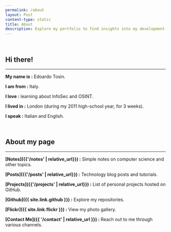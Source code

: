 ```yaml
---
permalink: /about
layout: Post
content-type: static
title: About
description: Explore my portfolio to find insights into my development journey, read my latest blog posts, view my projects on GitHub, browse through my photography on Flickr, and reach out for any collaborations or inquiries.
---
```


<br>

## Hi there!

---

**My name is :** Edoardo Tosin.

**I am from :** Italy.

**I love :** learning about InfoSec and OSINT.

**I lived in :** London (during my 2011 high-school year, for 3 weeks).

**I speak :** Italian and English.

<br>

## About my page

---

**[Notes]({{'/notes' | relative_url}}) :** Simple notes on computer science and other topics.

**[Posts]({{'/posts' | relative_url}}) :** Technology blog posts and tutorials.

**[Projects]({{'/projects' | relative_url}}) :** List of personal projects hosted on GitHub.

**[Github]({{ site.link.github }}) :**
Explore my repositories.

**[Flickr]({{ site.link.flickr }}) :**
View my photo gallery.

**[Contact Me]({{ '/contact' | relative_url }}) :** Reach out to me through various channels.

<br>
